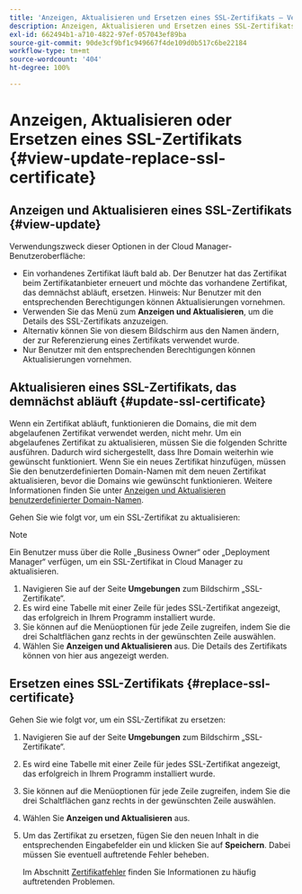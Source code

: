 ```yaml
---
title: 'Anzeigen, Aktualisieren und Ersetzen eines SSL-Zertifikats – Verwalten von SSL '
description: Anzeigen, Aktualisieren und Ersetzen eines SSL-Zertifikats – Verwalten von SSL-Zertifikaten
exl-id: 662494b1-a710-4822-97ef-057043ef89ba
source-git-commit: 90de3cf9bf1c949667f4de109d0b517c6be22184
workflow-type: tm+mt
source-wordcount: '404'
ht-degree: 100%

---
```


# Anzeigen, Aktualisieren oder Ersetzen eines SSL-Zertifikats {#view-update-replace-ssl-certificate}

## Anzeigen und Aktualisieren eines SSL-Zertifikats {#view-update}

Verwendungszweck dieser Optionen in der Cloud Manager-Benutzeroberfläche:

* Ein vorhandenes Zertifikat läuft bald ab. Der Benutzer hat das Zertifikat beim Zertifikatanbieter erneuert und möchte das vorhandene Zertifikat, das demnächst abläuft, ersetzen. Hinweis: Nur Benutzer mit den entsprechenden Berechtigungen können Aktualisierungen vornehmen.
* Verwenden Sie das Menü zum **Anzeigen und Aktualisieren**, um die Details des SSL-Zertifikats anzuzeigen.
* Alternativ können Sie von diesem Bildschirm aus den Namen ändern, der zur Referenzierung eines Zertifikats verwendet wurde.
* Nur Benutzer mit den entsprechenden Berechtigungen können Aktualisierungen vornehmen.


## Aktualisieren eines SSL-Zertifikats, das demnächst abläuft {#update-ssl-certificate}

Wenn ein Zertifikat abläuft, funktionieren die Domains, die mit dem abgelaufenen Zertifikat verwendet werden, nicht mehr. Um ein abgelaufenes Zertifikat zu aktualisieren, müssen Sie die folgenden Schritte ausführen. Dadurch wird sichergestellt, dass Ihre Domain weiterhin wie gewünscht funktioniert. Wenn Sie ein neues Zertifikat hinzufügen, müssen Sie den benutzerdefinierten Domain-Namen mit dem neuen Zertifikat aktualisieren, bevor die Domains wie gewünscht funktionieren. Weitere Informationen finden Sie unter [Anzeigen und Aktualisieren benutzerdefinierter Domain-Namen](/help/implementing/cloud-manager/custom-domain-names/view-update-replace-custom-domain-name.md).

Gehen Sie wie folgt vor, um ein SSL-Zertifikat zu aktualisieren:

>[!NOTE]
>Ein Benutzer muss über die Rolle „Business Owner“ oder „Deployment Manager“ verfügen, um ein SSL-Zertifikat in Cloud Manager zu aktualisieren.

1. Navigieren Sie auf der Seite **Umgebungen** zum Bildschirm „SSL-Zertifikate“.
1. Es wird eine Tabelle mit einer Zeile für jedes SSL-Zertifikat angezeigt, das erfolgreich in Ihrem Programm installiert wurde.
1. Sie können auf die Menüoptionen für jede Zeile zugreifen, indem Sie die drei Schaltflächen ganz rechts in der gewünschten Zeile auswählen.
1. Wählen Sie **Anzeigen und Aktualisieren** aus. Die Details des Zertifikats können von hier aus angezeigt werden.

## Ersetzen eines SSL-Zertifikats {#replace-ssl-certificate}

Gehen Sie wie folgt vor, um ein SSL-Zertifikat zu ersetzen:

1. Navigieren Sie auf der Seite **Umgebungen** zum Bildschirm „SSL-Zertifikate“.
1. Es wird eine Tabelle mit einer Zeile für jedes SSL-Zertifikat angezeigt, das erfolgreich in Ihrem Programm installiert wurde.
1. Sie können auf die Menüoptionen für jede Zeile zugreifen, indem Sie die drei Schaltflächen ganz rechts in der gewünschten Zeile auswählen.
1. Wählen Sie **Anzeigen und Aktualisieren** aus.
1. Um das Zertifikat zu ersetzen, fügen Sie den neuen Inhalt in die entsprechenden Eingabefelder ein und klicken Sie auf **Speichern**. Dabei müssen Sie eventuell auftretende Fehler beheben.

   Im Abschnitt [Zertifikatfehler](/help/implementing/cloud-manager/managing-ssl-certifications/add-ssl-certificate.md#certificate-error) finden Sie Informationen zu häufig auftretenden Problemen.
